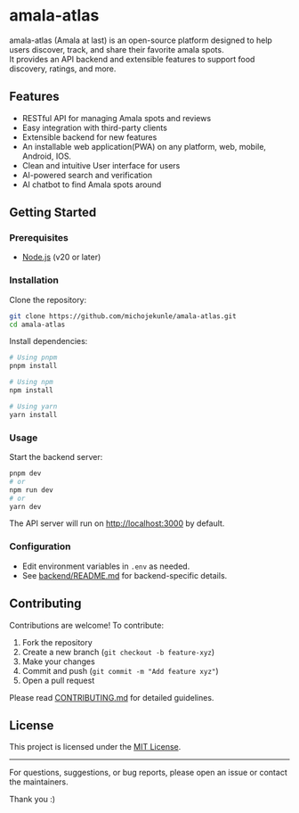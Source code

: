 # amala-atlas

amala-atlas (Amala at last) is an open-source platform designed to help users discover, track, and share their favorite amala spots.  
It provides an API backend and extensible features to support food discovery, ratings, and more.  

## Features

- RESTful API for managing Amala spots and reviews
- Easy integration with third-party clients
- Extensible backend for new features
- An installable web application(PWA) on any platform, web, mobile, Android, IOS.
- Clean and intuitive User interface for users
- AI-powered search and verification
- AI chatbot to find Amala spots around

## Getting Started

### Prerequisites

- [Node.js](https://nodejs.org/) (v20 or later)

### Installation

Clone the repository:

```bash
git clone https://github.com/michojekunle/amala-atlas.git
cd amala-atlas
```

Install dependencies:

```bash
# Using pnpm
pnpm install

# Using npm
npm install

# Using yarn
yarn install
```

### Usage

Start the backend server:

```bash
pnpm dev
# or 
npm run dev
# or
yarn dev
```

The API server will run on [http://localhost:3000](http://localhost:3000) by default.

### Configuration

- Edit environment variables in `.env` as needed.
- See [backend/README.md](backend/README.md) for backend-specific details.

## Contributing

Contributions are welcome! To contribute:

1. Fork the repository
2. Create a new branch (`git checkout -b feature-xyz`)
3. Make your changes
4. Commit and push (`git commit -m "Add feature xyz"`)
5. Open a pull request

Please read [CONTRIBUTING.md](CONTRIBUTING.md) for detailed guidelines.

## License

This project is licensed under the [MIT License](LICENSE).

---

For questions, suggestions, or bug reports, please open an issue or contact the maintainers.

Thank you :)

